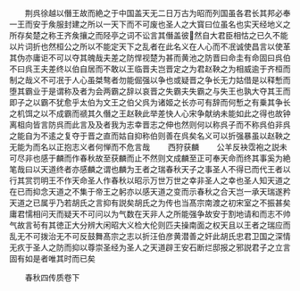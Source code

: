 <!-- { "loadSidebar": true } -->
　　荆呉徐越以僭王故而絶之于中国盖天无二日万古为昭而列国虽各君长其邦必奉一王而安于矦服封建之所以一天下而不可废也圣人之大寳曰位虽名也实天经地义之所存矣楚之称王齐矦攘之而陉亭之词不讼言其僭盖彼然自大君臣相怙之已久不能以片词折也然桓公之所以不能定天下之乱者在此名义在人心而不冺诚使昌言以使革其伪亦庸讵不可以夺其魄哉夫差之防悍视楚为甚而黄池之防晋曰命圭有命固曰呉伯不曰呉王夫差终以伯自居而不敢以王临晋夫岂晋定之为君赵鞅之为相威逾于齐桓而制之哉义不可冺于人心虽桀骜者勿能倔强以争也或疑晋之争长无力姑借是以释慙而堕其霸业于是谓称及者为会两霸之辞以哀晋之失霸夫失霸之与失王也孰大夺其王而即子之以霸不犹愈乎太伯为文王之伯父呉为诸姬之长亦可有辞而何慙之有乗其争长之机饵之以不成霸而禠其久僭之王赵鞅此举差快人心宋争献纳未能如此之得也故钟离柤向皆言防呉而此言及及者我为志幸晋志之伸也然则何以称呉子而不称呉伯非呉之能自为不逺之复夺于晋之直而姑自抑称伯则善在呉矣名义可以折强暴虽以赵鞅之无能为而名以正抱志义者何惮而不危言哉
　　西狩获麟
　　公羊反袂霑袍之説未可尽非也感于麟而作春秋故至获麟而止不然则文成麟至正可奉天命而终其事奚为絶笔哉曰以天道终者亦感麟之谓也麟为王者之瑞春秋天子之事圣人不得已而代王者以行其赏罚明王不作天命圣人作春秋以昭示万世万世之幸非圣人之幸也圣人知天道之在已而抑念天道之不集于帝王之躬亦以感天道之变而示春秋之合天岂一承天瑞遂矜天道之已属乎乃若胡氏之言抑有説矣胡氏之为传也当髙宗南渡之初宋室之不振甚矣庸君懦相问天而疑天不可问以为气数在天非人之所能强争故安于割地请和而志不帅气故言茍有其徳正大分辨大闲昭大义检大伦则匹夫操南面之权天且以王者之瑞应而乱无不可拨治无不可反鼓舞髙宗之志以折汪伯彦黄潜善之奸此胡氏忠君卫国之深情无疚于圣人之防而抑以尊崇圣经为圣人之天道辟王安石断烂邸报之邪説君子之立言固有如是者唯其时而已矣



　　春秋四传质卷下
